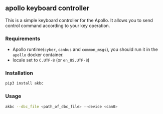 ## apollo keyboard controller

This is a simple keyboard controller for the Apollo. It allows you to send control command according to your key operation.

### Requirements

- Apollo runtime(`cyber`, `canbus` and `common_msgs`), you should run it in the `apollo` docker container.
- locale set to `C.UTF-8` (or `en_US.UTF-8`)

### Installation

```bash
pip3 install akbc
```

### Usage

```bash
akbc --dbc_file <path_of_dbc_file> --device <can0>
```
